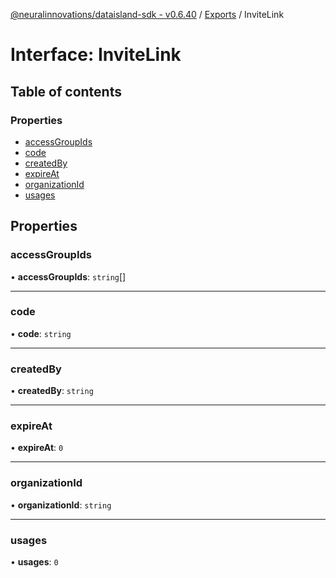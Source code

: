 [@neuralinnovations/dataisland-sdk - v0.6.40](../../README.md) / [Exports](../modules.md) / InviteLink

# Interface: InviteLink

## Table of contents

### Properties

- [accessGroupIds](InviteLink.md#accessgroupids)
- [code](InviteLink.md#code)
- [createdBy](InviteLink.md#createdby)
- [expireAt](InviteLink.md#expireat)
- [organizationId](InviteLink.md#organizationid)
- [usages](InviteLink.md#usages)

## Properties

### accessGroupIds

• **accessGroupIds**: `string`[]

___

### code

• **code**: `string`

___

### createdBy

• **createdBy**: `string`

___

### expireAt

• **expireAt**: ``0``

___

### organizationId

• **organizationId**: `string`

___

### usages

• **usages**: ``0``
